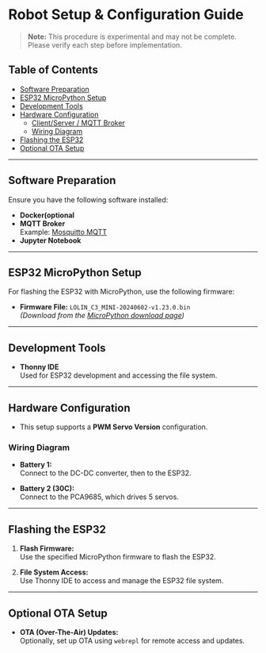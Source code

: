 

# Robot Setup & Configuration Guide

> **Note:** This procedure is experimental and may not be complete. Please verify each step before implementation.

## Table of Contents

- [Software Preparation](#software-preparation)
- [ESP32 MicroPython Setup](#esp32-micropython-setup)
- [Development Tools](#development-tools)
- [Hardware Configuration](#hardware-configuration)
  - [Client/Server / MQTT Broker](#clientserver--mqtt-broker)
  - [Wiring Diagram](#wiring-diagram)
- [Flashing the ESP32](#flashing-the-esp32)
- [Optional OTA Setup](#optional-ota-setup)

---

## Software Preparation

Ensure you have the following software installed:

- **Docker(optional**
- **MQTT Broker**  
  Example: [Mosquitto MQTT](https://mosquitto.org)
- **Jupyter Notebook**

---

## ESP32 MicroPython Setup

For flashing the ESP32 with MicroPython, use the following firmware:

- **Firmware File:** `LOLIN_C3_MINI-20240602-v1.23.0.bin`  
  _(Download from the [MicroPython download page](https://micropython.org/download/))_

---

## Development Tools

- **Thonny IDE**  
  Used for ESP32 development and accessing the file system.

---

## Hardware Configuration

- This setup supports a **PWM Servo Version** configuration.

### Wiring Diagram

- **Battery 1:**  
  Connect to the DC-DC converter, then to the ESP32.

- **Battery 2 (30C):**  
  Connect to the PCA9685, which drives 5 servos.

---

## Flashing the ESP32

1. **Flash Firmware:**  
   Use the specified MicroPython firmware to flash the ESP32.

2. **File System Access:**  
   Use Thonny IDE to access and manage the ESP32 file system.

---

## Optional OTA Setup

- **OTA (Over-The-Air) Updates:**  
  Optionally, set up OTA using `webrepl` for remote access and updates.
